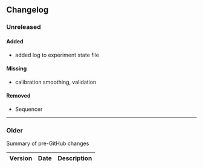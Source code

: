 ## Changelog

### Unreleased

#### Added

- added log to experiment state file

#### Missing

- calibration smoothing, validation

#### Removed

- Sequencer

---

### Older
Summary of pre-GitHub changes

| Version | Date | Description |
| --- | --- | --- |












